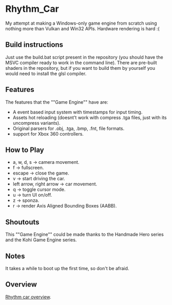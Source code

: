 # Rhythm_Car
My attempt at making a Windows-only game engine from scratch using nothing more than Vulkan and Win32 APIs.
Hardware rendering is hard :(

## Build instructions
Just use the build.bat script present in the repository (you should have the MSVC compiler ready to work in the command line). There are pre-built shaders in the repository, but if you want to build them by yourself you would need to install the glsl compiler.

## Features
The features that the ""Game Engine"" have are:

- A event based input system with timestamps for input timing.
- Assets hot reloading (doesnt't work with compress .tga files, just with its uncompress variants).
- Original parsers for .obj, .tga, .bmp, .fnt, file formats.
- support for Xbox 360 controllers.

## How to Play
- a, w, d, s -> camera movement.
- f -> fullscreen.
- escape -> close the game.
- v -> start driving the car.
- left arrow, right arrow -> car movement.
- q -> toggle cursor mode.
- u -> turn UI on/off.
- z -> sponza.
- r -> render Axis Aligned Bounding Boxes (AABB).

## Shoutouts
This ""Game Engine"" could be made thanks to the Handmade Hero series and the Kohi Game Engine series.

## Notes
It takes a while to boot up the first time, so don't be afraid.

## Overview
[Rhythm car overview](https://www.youtube.com/watch?v=_4D7M9dKQfk&ab_channel=MENYoutuber).
